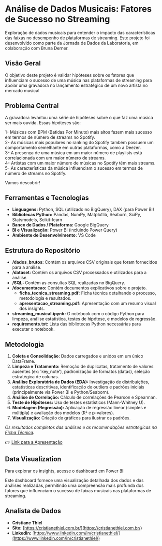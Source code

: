 # Análise de Dados Musicais: Fatores de Sucesso no Streaming
Exploração de dados musicais para entender o impacto das características das faixas no desempenho de plataformas de streaming. Este projeto foi desenvolvido como parte da Jornada de Dados da Laboratoria, em colaboração com Bruna Derner.

## Visão Geral

O objetivo deste projeto é validar hipóteses sobre os fatores que influenciam o sucesso de uma música nas plataformas de streaming para apoiar uma gravadora no lançamento estratégico de um novo artista no mercado musical.

## Problema Central

A gravadora levantou uma série de hipóteses sobre o que faz uma música ser mais ouvida. Essas hipóteses são:  

1- Músicas com BPM (Batidas Por Minuto) mais altos fazem mais sucesso em termos de número de streams no Spotify.  
2- As músicas mais populares no ranking do Spotify também possuem um comportamento semelhante em outras plataformas, como a Deezer.  
3- A presença de uma música em um maior número de playlists está correlacionada com um maior número de streams.  
4- Artistas com um maior número de músicas no Spotify têm mais streams.  
5- As características da música influenciam o sucesso em termos de número de streams no Spotify.

Vamos descobrir!

## Ferramentas e Tecnologias

*   **Linguagens:** Python, SQL (utilizado no BigQuery), DAX (para Power BI)
*   **Bibliotecas Python:** Pandas, NumPy, Matplotlib, Seaborn, SciPy, Statsmodels, Scikit-learn
*   **Banco de Dados / Plataforma:** Google BigQuery
*   **BI e Visualização:** Power BI (incluindo Power Query)
*   **Ambiente de Desenvolvimento:** VS Code

## Estrutura do Repositório

* **/dados_brutos:** Contém os arquivos CSV originais que foram fornecidos para a análise.
* **/dataset:** Contém os arquivos CSV processados e utilizados para a análise.
* **/SQL:** Contém as consultas SQL realizadas no BigQuery.
* **/documentacao:** Contém documentos explicativos sobre o projeto.
    * **ficha_tecnica_streaming.pdf:** Ficha técnica detalhando o processo, metodologia e resultados.
    * **apresentacao_streaming.pdf:** Apresentação com um resumo visual dos insights.
* **streaming_musical.ipynb:** O notebook com o código Python para limpeza, análise estatística, testes de hipótese, e modelos de regressão.
* **requirements.txt:** Lista das bibliotecas Python necessárias para executar o notebook.

## Metodologia

1.  **Coleta e Consolidação:** Dados carregados e unidos em um único DataFrame.
2.  **Limpeza e Tratamento:** Remoção de duplicatas, tratamento de valores ausentes (ex: 'key_note'), padronização de formatos (datas), seleção estratégica de colunas.
3.  **Análise Exploratória de Dados (EDA):** Investigação de distribuições, estatísticas descritivas, identificação de outliers e padrões iniciais (principalmente via Power BI e Python/Seaborn).
4.  **Análise de Correlação:** Cálculo de correlações de Pearson e Spearman.
5.  **Teste de Hipóteses:** Uso de testes estatísticos (Mann-Whitney U).
6.  **Modelagem (Regressão):** Aplicação de regressão linear (simples e múltipla) e avaliação dos modelos (R² e p-valores).
7.  **Visualização:** Criação de gráficos para ilustrar os padrões.

*Os resultados completos das análises e as recomendações estratégicas na [Ficha Técnica](/documentacao/ficha_tecnica_streaming.pdf).*

👉 [Link para a Apresentação](https://www.loom.com/share/31d5822bcbf94b328ebd2a27554e43cd?sid=f5c463d3-95a2-4fcc-ae01-6cf484a940a3)

## Data Visualization

Para explorar os insights, [acesse o dashboard em Power BI](https://app.powerbi.com/view?r=eyJrIjoiYTA1NDRkYTctY2U1NC00YzU5LWFhNTEtZmNjNWU1MWJlYWU5IiwidCI6IjVhOGViYWRmLTdlNDQtNDYzZi04OTdiLThkYzhiODcwZDAyZiJ9&pageName=381d13ad7bdbeda55a28&pageName=381d13ad7bdbeda55a28)

Este dashboard fornece uma visualização detalhada dos dados e das análises realizadas, permitindo uma compreensão mais profunda dos fatores que influenciam o sucesso de faixas musicais nas plataformas de streaming.

## Analista de Dados
*   **Cristiane Thiel**
*   **Site:** [https://cristianethiel.com.br/](https://cristianethiel.com.br/)
*   **LinkedIn:** [https://www.linkedin.com/in/cristianethiel/](https://www.linkedin.com/in/cristianethiel/)



